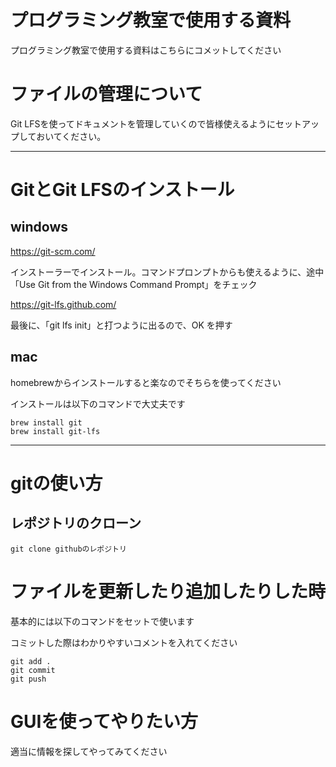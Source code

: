 # プログラミング教室で使用する資料

プログラミング教室で使用する資料はこちらにコメットしてください

# ファイルの管理について

Git LFSを使ってドキュメントを管理していくので皆様使えるようにセットアップしておいてください。
***

# GitとGit LFSのインストール

## windows

https://git-scm.com/

インストーラーでインストール。コマンドプロンプトからも使えるように、途中「Use Git from the Windows Command Prompt」をチェック

https://git-lfs.github.com/

最後に、「git lfs init」と打つように出るので、OK を押す


## mac

homebrewからインストールすると楽なのでそちらを使ってください

インストールは以下のコマンドで大丈夫です

```shell:
brew install git
brew install git-lfs
```

****
# gitの使い方


## レポジトリのクローン

```
git clone githubのレポジトリ
```

# ファイルを更新したり追加したりした時

基本的には以下のコマンドをセットで使います

コミットした際はわかりやすいコメントを入れてください

```
git add .
git commit
git push
```

# GUIを使ってやりたい方

適当に情報を探してやってみてください
